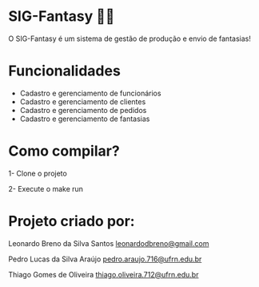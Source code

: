 # SIG-Fantasy 🧙‍♂️
O SIG-Fantasy é um sistema de gestão de produção e envio de fantasias!

# Funcionalidades 
- Cadastro e gerenciamento de funcionários
- Cadastro e gerenciamento de clientes
- Cadastro e gerenciamento de pedidos
- Cadastro e gerenciamento de fantasias

# Como compilar?
1- Clone o projeto

2- Execute o make run

# Projeto criado por:
Leonardo Breno da Silva Santos
leonardodbreno@gmail.com

Pedro Lucas da Silva Araújo
pedro.araujo.716@ufrn.edu.br

Thiago Gomes de Oliveira
thiago.oliveira.712@ufrn.edu.br
